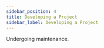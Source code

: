 ```yaml
---
sidebar_position: 4
title: Developing a Project
sidebar_label: Developing a Project
---
```


Undergoing maintenance.